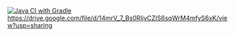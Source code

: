 [![Java CI with Gradle](https://github.com/GorElena/Allure/actions/workflows/gradle.yml/badge.svg)](https://github.com/GorElena/Allure/actions/workflows/gradle.yml)
https://drive.google.com/file/d/14mrV_7_Bs0RljvCZIS6sqWrM4mfyS6xK/view?usp=sharing
